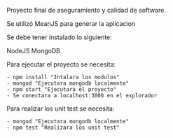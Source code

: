 Proyecto final de aseguramiento y calidad de software.

Se utilizó MeanJS para generar la aplicacion

Se debe tener instalado lo siguiente:

NodeJS
MongoDB

Para ejecutar el proyecto se necesita: 

	- npm install "Intalara los modulos"
	- mongod "Ejecutara mongodb localmente"
	- npm start "Ejecutara el proyecto"
	- Se conectara a localhost:3000 en el explorador

Para realizar los unit test se necesita:

	- mongod "Ejecutara mongodb localmente"
	- npm test "Realizara los unit test"



